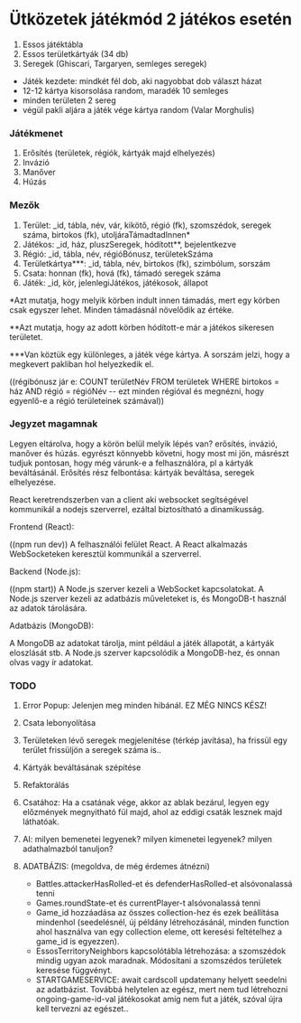 # Ütközetek játékmód 2 játékos esetén
1. Essos játéktábla
2. Essos területkártyák (34 db)
3. Seregek (Ghiscari, Targaryen, semleges seregek)
- Játék kezdete: mindkét fél dob, aki nagyobbat dob választ házat
- 12-12 kártya kisorsolása random, maradék 10 semleges
- minden területen 2 sereg
- végül pakli aljára a játék vége kártya random (Valar Morghulis)
### Játékmenet
1. Erősítés (területek, régiók, kártyák majd elhelyezés)
2. Invázió
3. Manőver
4. Húzás

### Mezők
1. Terület: _id, tábla, név, vár, kikötő, régió (fk), szomszédok, seregek száma, birtokos (fk), utoljáraTámadtadInnen*
2. Játékos: _id, ház, pluszSeregek, hódított**, bejelentkezve
3. Régió: _id, tábla, név, régióBónusz, területekSzáma
4. Területkártya***: _id, tábla, név, birtokos (fk), szimbólum, sorszám
5. Csata: honnan (fk), hová (fk), támadó seregek száma
6. Játék: _id, kör, jelenlegiJátékos, játékosok, állapot

*Azt mutatja, hogy melyik körben indult innen támadás, mert egy körben csak egyszer lehet. Minden támadásnál növelődik az értéke.

**Azt mutatja, hogy az adott körben hódított-e már a játékos sikeresen területet.

***Van köztük egy különleges, a játék vége kártya. A sorszám jelzi, hogy a megkevert pakliban hol helyezkedik el.

((régibónusz jár e: COUNT területNév FROM területek WHERE birtokos = ház AND régió = régióNév -- ezt minden régióval és megnézni, hogy egyenlő-e a régió területeinek számával))

### Jegyzet magamnak

Legyen eltárolva, hogy a körön belül melyik lépés van?  erősítés, invázió, manőver és húzás. egyrészt könnyebb követni, hogy most mi jön, másrészt tudjuk pontosan, hogy még várunk-e a felhasználóra, pl a kártyák beváltásánál. Erősítés rész felbontása: kártyák beváltása, seregek elhelyezése.

React keretrendszerben van a client aki websocket segítségével kommunikál a nodejs szerverrel, ezáltal biztosítható a dinamikusság.

Frontend (React):

((npm run dev))
A felhasználói felület React.
A React alkalmazás WebSocketeken keresztül kommunikál a szerverrel.

Backend (Node.js):

((npm start))
A Node.js szerver kezeli a WebSocket kapcsolatokat.
A Node.js szerver kezeli az adatbázis műveleteket is, és MongoDB-t használ az adatok tárolására.

Adatbázis (MongoDB):

A MongoDB az adatokat tárolja, mint például a játék állapotát, a kártyák eloszlását stb.
A Node.js szerver kapcsolódik a MongoDB-hez, és onnan olvas vagy ír adatokat.

### TODO

1. Error Popup: Jelenjen meg minden hibánál. EZ MÉG NINCS KÉSZ!
2. Csata lebonyolítása
3. Területeken lévő seregek megjelenítése (térkép javítása), ha frissül egy terület frissüljön a seregek száma is..
4. Kártyák beváltásának szépítése
5. Refaktorálás
6. Csatához: Ha a csatának vége, akkor az ablak bezárul, legyen egy előzmények megnyitható fül majd, ahol az eddigi csaták lesznek majd láthatóak.

7. AI: milyen bemenetei legyenek? milyen kimenetei legyenek? milyen adathalmazból tanuljon? 

8. ADATBÁZIS: (megoldva, de még érdemes átnézni)
    - Battles.attackerHasRolled-et és defenderHasRolled-et alsóvonalassá tenni
    - Games.roundState-et és currentPlayer-t alsóvonalassá tenni
    - Game_id hozzáadása az összes collection-hez és ezek beállítása mindenhol (seedelésnél, új példány létrehozásánál, minden function ahol használva van egy collection eleme, ott keresési feltételhez a game_id is egyezzen).
    - EssosTerritoryNeighbors kapcsolótábla létrehozása: a szomszédok mindig ugyan azok maradnak. Módosítani a szomszédos területek keresése függvényt. 
    - STARTGAMESERVICE: await cardscoll updatemany helyett seedelni az adatbázist.
    Továbbá helytelen az egész, mert nem tud létrehozni ongoing-game-id-val játékosokat amíg nem fut a játék, szóval újra kell tervezni az egészet..